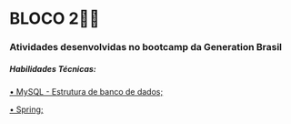 # BLOCO 2:man_student:

### Atividades desenvolvidas no bootcamp da Generation Brasil 

##### Habilidades Técnicas:
[• MySQL - Estrutura de banco de dados;](https://github.com/robertwtm/generation-brasil/tree/main/turma40/bloco2/mysql)

[• Spring;](https://github.com/robertwtm/generation-brasil/tree/main/turma40/bloco2/spring)